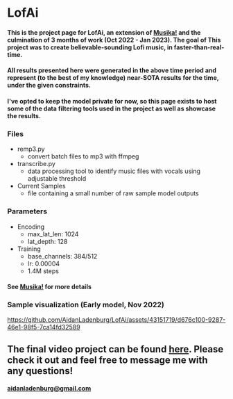 

# LofAi
#### This is the project page for LofAi, an extension of [Musika!](https://github.com/marcoppasini/musika) and the culmination of 3 months of work (Oct 2022 - Jan 2023). The goal of This project was to create believable-sounding Lofi music, in faster-than-real-time. 
#### All results presented here were generated in the above time period and represent (to the best of my knowledge) near-SOTA results for the time, under the given constraints.

#### I've opted to keep the model private for now, so this page exists to host some of the data filtering tools used in the project as well as showcase the results.

### Files
* remp3.py
	* convert batch files to mp3 with ffmpeg
* transcribe.py
	* data processing tool to identify music files with vocals using adjustable threshold 
* Current Samples
	* file containing a small number of raw sample model outputs
###  Parameters
* Encoding
	* max_lat_len: 1024
	* lat_depth: 128
* Training
	*  base_channels: 384/512
	* lr:  0.00004
	* 1.4M steps
#### See [Musika!](https://github.com/marcoppasini/musika) for more details


### Sample visualization (Early model, Nov 2022)
https://github.com/AidanLadenburg/LofAi/assets/43151719/d676c100-9287-46e1-98f5-7ca14fd32589



## The final video project can be found [here](https://www.youtube.com/watch?v=YpGc9_Q3QeE). Please check it out and feel free to message me with any questions!
#### aidanladenburg@gmail.com
